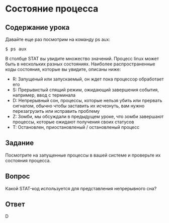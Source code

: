 # Состояние процесса

## Содержание урока

Давайте еще раз посмотрим на команду ps aux:

<pre>$ ps aux</pre>

В столбце STAT вы увидите множество значений. Процесс linux может быть в нескольких разных состояниях. Наиболее распространенные коды состояния, которые вы увидите, описаны ниже:

<ul>
<li>R: Запущеный или запускаемый, он ждет пока процессор обработает его </li>
<li>S: Прерывистый спящий режим, ожидающий завершения события, например, ввод с терминала</li>
<li>D: Непрерывный сон, процессы, которые нельзя убить или прервать сигналом, обычно чтобы заставить их исчезнуть, вам нужно перезагрузить или исправить проблему</li>
<li>Z: Зомби, мы обсуждали в предыдущем уроке, что зомби завершают процессы, которые ожидают получения своих статусов</li>
<li>T: Остановлен, приостановленый / остановленый процесс</li>
</ul>

## Задание

Посмотрите на запущенные процессы в вашей системе и проверьте их состояния процесса.

## Вопрос

Какой STAT-код используется для представления непрерывного сна?

## Ответ

D